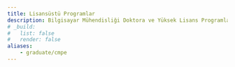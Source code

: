 ```yaml
---
title: Lisansüstü Programlar
description: Bilgisayar Mühendisliği Doktora ve Yüksek Lisans Programları
# _build:
#   list: false
#   render: false
aliases:
    - graduate/cmpe
---
```

